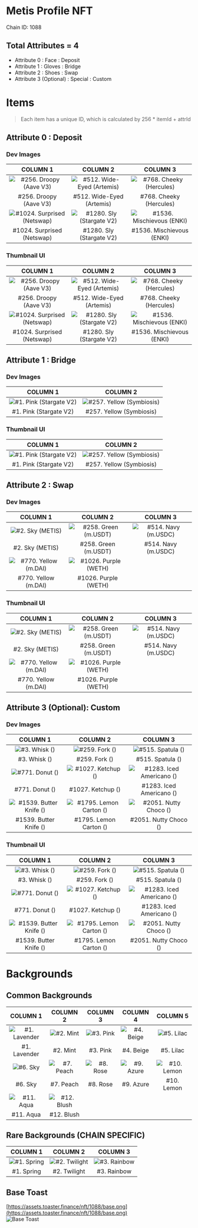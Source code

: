 # Metis Profile NFT  
Chain ID: 1088  

## Total Attributes = 4  
- Attribute 0 : Face : Deposit  
- Attribute 1 : Gloves : Bridge  
- Attribute 2 : Shoes : Swap  
- Attribute 3 (Optional) : Special : Custom  

# Items  
> Each item has a unique ID, which is calculated by 256 * itemId + attrId  

## Attribute 0 : Deposit  
### Dev Images  

| COLUMN 1 | COLUMN 2 | COLUMN 3 |  
|:--: | :--: | :--:|  
| ![#256. Droopy (Aave V3)](https://assets.toaster.finance/nft/1088/dev/256.png?ms=1735615363163) | ![#512. Wide-Eyed (Artemis)](https://assets.toaster.finance/nft/1088/dev/512.png?ms=1735615363163) | ![#768. Cheeky (Hercules)](https://assets.toaster.finance/nft/1088/dev/768.png?ms=1735615363163) |  
| #256. Droopy (Aave V3) | #512. Wide-Eyed (Artemis) | #768. Cheeky (Hercules) |  
| ![#1024. Surprised (Netswap)](https://assets.toaster.finance/nft/1088/dev/1024.png?ms=1735615363163) | ![#1280. Sly (Stargate V2)](https://assets.toaster.finance/nft/1088/dev/1280.png?ms=1735615363163) | ![#1536. Mischievous (ENKI)](https://assets.toaster.finance/nft/1088/dev/1536.png?ms=1735615363163) |  
| #1024. Surprised (Netswap) | #1280. Sly (Stargate V2) | #1536. Mischievous (ENKI) |  
### Thumbnail UI  

| COLUMN 1 | COLUMN 2 | COLUMN 3 |  
|:--: | :--: | :--:|  
| ![#256. Droopy (Aave V3)](https://assets.toaster.finance/nft/1088/thumbnail/256.png?ms=1735615363163) | ![#512. Wide-Eyed (Artemis)](https://assets.toaster.finance/nft/1088/thumbnail/512.png?ms=1735615363163) | ![#768. Cheeky (Hercules)](https://assets.toaster.finance/nft/1088/thumbnail/768.png?ms=1735615363163) |  
| #256. Droopy (Aave V3) | #512. Wide-Eyed (Artemis) | #768. Cheeky (Hercules) |  
| ![#1024. Surprised (Netswap)](https://assets.toaster.finance/nft/1088/thumbnail/1024.png?ms=1735615363163) | ![#1280. Sly (Stargate V2)](https://assets.toaster.finance/nft/1088/thumbnail/1280.png?ms=1735615363163) | ![#1536. Mischievous (ENKI)](https://assets.toaster.finance/nft/1088/thumbnail/1536.png?ms=1735615363163) |  
| #1024. Surprised (Netswap) | #1280. Sly (Stargate V2) | #1536. Mischievous (ENKI) |  
## Attribute 1 : Bridge  
### Dev Images  

| COLUMN 1 | COLUMN 2 |  
|:--: | :--:|  
| ![#1. Pink (Stargate V2)](https://assets.toaster.finance/nft/1088/dev/1.png?ms=1735615363163) | ![#257. Yellow (Symbiosis)](https://assets.toaster.finance/nft/1088/dev/257.png?ms=1735615363163) |  
| #1. Pink (Stargate V2) | #257. Yellow (Symbiosis) |  
### Thumbnail UI  

| COLUMN 1 | COLUMN 2 |  
|:--: | :--:|  
| ![#1. Pink (Stargate V2)](https://assets.toaster.finance/nft/1088/thumbnail/1.png?ms=1735615363163) | ![#257. Yellow (Symbiosis)](https://assets.toaster.finance/nft/1088/thumbnail/257.png?ms=1735615363163) |  
| #1. Pink (Stargate V2) | #257. Yellow (Symbiosis) |  
## Attribute 2 : Swap  
### Dev Images  

| COLUMN 1 | COLUMN 2 | COLUMN 3 |  
|:--: | :--: | :--:|  
| ![#2. Sky (METIS)](https://assets.toaster.finance/nft/1088/dev/2.png?ms=1735615363163) | ![#258. Green (m.USDT)](https://assets.toaster.finance/nft/1088/dev/258.png?ms=1735615363163) | ![#514. Navy (m.USDC)](https://assets.toaster.finance/nft/1088/dev/514.png?ms=1735615363163) |  
| #2. Sky (METIS) | #258. Green (m.USDT) | #514. Navy (m.USDC) |  
| ![#770. Yellow (m.DAI)](https://assets.toaster.finance/nft/1088/dev/770.png?ms=1735615363163) | ![#1026. Purple (WETH)](https://assets.toaster.finance/nft/1088/dev/1026.png?ms=1735615363163) |  
| #770. Yellow (m.DAI) | #1026. Purple (WETH) |  
### Thumbnail UI  

| COLUMN 1 | COLUMN 2 | COLUMN 3 |  
|:--: | :--: | :--:|  
| ![#2. Sky (METIS)](https://assets.toaster.finance/nft/1088/thumbnail/2.png?ms=1735615363163) | ![#258. Green (m.USDT)](https://assets.toaster.finance/nft/1088/thumbnail/258.png?ms=1735615363163) | ![#514. Navy (m.USDC)](https://assets.toaster.finance/nft/1088/thumbnail/514.png?ms=1735615363163) |  
| #2. Sky (METIS) | #258. Green (m.USDT) | #514. Navy (m.USDC) |  
| ![#770. Yellow (m.DAI)](https://assets.toaster.finance/nft/1088/thumbnail/770.png?ms=1735615363163) | ![#1026. Purple (WETH)](https://assets.toaster.finance/nft/1088/thumbnail/1026.png?ms=1735615363163) |  
| #770. Yellow (m.DAI) | #1026. Purple (WETH) |  
## Attribute 3 (Optional): Custom  
### Dev Images  

| COLUMN 1 | COLUMN 2 | COLUMN 3 |  
|:--: | :--: | :--:|  
| ![#3. Whisk ()](https://assets.toaster.finance/nft/1088/dev/3.png?ms=1735615363163) | ![#259. Fork ()](https://assets.toaster.finance/nft/1088/dev/259.png?ms=1735615363163) | ![#515. Spatula ()](https://assets.toaster.finance/nft/1088/dev/515.png?ms=1735615363163) |  
| #3. Whisk () | #259. Fork () | #515. Spatula () |  
| ![#771. Donut ()](https://assets.toaster.finance/nft/1088/dev/771.png?ms=1735615363163) | ![#1027. Ketchup ()](https://assets.toaster.finance/nft/1088/dev/1027.png?ms=1735615363163) | ![#1283. Iced Americano ()](https://assets.toaster.finance/nft/1088/dev/1283.png?ms=1735615363163) |  
| #771. Donut () | #1027. Ketchup () | #1283. Iced Americano () |  
| ![#1539. Butter Knife ()](https://assets.toaster.finance/nft/1088/dev/1539.png?ms=1735615363163) | ![#1795. Lemon Carton ()](https://assets.toaster.finance/nft/1088/dev/1795.png?ms=1735615363163) | ![#2051. Nutty Choco ()](https://assets.toaster.finance/nft/1088/dev/2051.png?ms=1735615363163) |  
| #1539. Butter Knife () | #1795. Lemon Carton () | #2051. Nutty Choco () |  
### Thumbnail UI  

| COLUMN 1 | COLUMN 2 | COLUMN 3 |  
|:--: | :--: | :--:|  
| ![#3. Whisk ()](https://assets.toaster.finance/nft/1088/thumbnail/3.png?ms=1735615363163) | ![#259. Fork ()](https://assets.toaster.finance/nft/1088/thumbnail/259.png?ms=1735615363163) | ![#515. Spatula ()](https://assets.toaster.finance/nft/1088/thumbnail/515.png?ms=1735615363163) |  
| #3. Whisk () | #259. Fork () | #515. Spatula () |  
| ![#771. Donut ()](https://assets.toaster.finance/nft/1088/thumbnail/771.png?ms=1735615363163) | ![#1027. Ketchup ()](https://assets.toaster.finance/nft/1088/thumbnail/1027.png?ms=1735615363163) | ![#1283. Iced Americano ()](https://assets.toaster.finance/nft/1088/thumbnail/1283.png?ms=1735615363163) |  
| #771. Donut () | #1027. Ketchup () | #1283. Iced Americano () |  
| ![#1539. Butter Knife ()](https://assets.toaster.finance/nft/1088/thumbnail/1539.png?ms=1735615363163) | ![#1795. Lemon Carton ()](https://assets.toaster.finance/nft/1088/thumbnail/1795.png?ms=1735615363163) | ![#2051. Nutty Choco ()](https://assets.toaster.finance/nft/1088/thumbnail/2051.png?ms=1735615363163) |  
| #1539. Butter Knife () | #1795. Lemon Carton () | #2051. Nutty Choco () |  
# Backgrounds  
## Common Backgrounds  

| COLUMN 1 | COLUMN 2 | COLUMN 3 | COLUMN 4 | COLUMN 5 |  
|:--: | :--: | :--: | :--: | :--:|  
| ![#1. Lavender](https://assets.toaster.finance/nft/common/bg/1.png?ms=1735615363163) | ![#2. Mint](https://assets.toaster.finance/nft/common/bg/2.png?ms=1735615363163) | ![#3. Pink](https://assets.toaster.finance/nft/common/bg/3.png?ms=1735615363163) | ![#4. Beige](https://assets.toaster.finance/nft/common/bg/4.png?ms=1735615363163) | ![#5. Lilac](https://assets.toaster.finance/nft/common/bg/5.png?ms=1735615363163) |  
| #1. Lavender | #2. Mint | #3. Pink | #4. Beige | #5. Lilac |  
| ![#6. Sky](https://assets.toaster.finance/nft/common/bg/6.png?ms=1735615363163) | ![#7. Peach](https://assets.toaster.finance/nft/common/bg/7.png?ms=1735615363163) | ![#8. Rose](https://assets.toaster.finance/nft/common/bg/8.png?ms=1735615363163) | ![#9. Azure](https://assets.toaster.finance/nft/common/bg/9.png?ms=1735615363163) | ![#10. Lemon](https://assets.toaster.finance/nft/common/bg/10.png?ms=1735615363163) |  
| #6. Sky | #7. Peach | #8. Rose | #9. Azure | #10. Lemon |  
| ![#11. Aqua](https://assets.toaster.finance/nft/common/bg/11.png?ms=1735615363163) | ![#12. Blush](https://assets.toaster.finance/nft/common/bg/12.png?ms=1735615363163) |  
| #11. Aqua | #12. Blush |  
## Rare Backgrounds (CHAIN SPECIFIC)  

| COLUMN 1 | COLUMN 2 | COLUMN 3 |  
|:--: | :--: | :--:|  
| ![#1. Spring](https://assets.toaster.finance/nft/1088/bg/1.png?ms=1735615363164) | ![#2. Twilight](https://assets.toaster.finance/nft/1088/bg/2.png?ms=1735615363164) | ![#3. Rainbow](https://assets.toaster.finance/nft/1088/bg/3.png?ms=1735615363164) |  
| #1. Spring | #2. Twilight | #3. Rainbow |  
## Base Toast  
[https://assets.toaster.finance/nft/1088/base.png](https://assets.toaster.finance/nft/1088/base.png)  
![Base Toast](https://assets.toaster.finance/nft/1088/base.png)  
